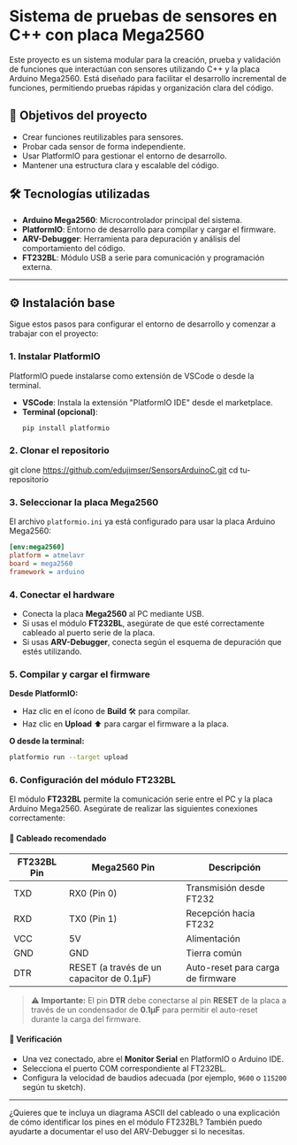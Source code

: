 # Sistema de pruebas de sensores en C++ con placa Mega2560

Este proyecto es un sistema modular para la creación, prueba y validación de funciones que interactúan con sensores utilizando C++ y la placa Arduino Mega2560. Está diseñado para facilitar el desarrollo incremental de funciones, permitiendo pruebas rápidas y organización clara del código.

## 🚀 Objetivos del proyecto

- Crear funciones reutilizables para sensores.
- Probar cada sensor de forma independiente.
- Usar PlatformIO para gestionar el entorno de desarrollo.
- Mantener una estructura clara y escalable del código.

## 🛠️ Tecnologías utilizadas

- **Arduino Mega2560**: Microcontrolador principal del sistema.
- **PlatformIO**: Entorno de desarrollo para compilar y cargar el firmware.
- **ARV-Debugger**: Herramienta para depuración y análisis del comportamiento del código.
- **FT232BL**: Módulo USB a serie para comunicación y programación externa.




---
## ⚙️ Instalación base
Sigue estos pasos para configurar el entorno de desarrollo y comenzar a trabajar con el proyecto:

### 1. Instalar PlatformIO
PlatformIO puede instalarse como extensión de VSCode o desde la terminal.

- **VSCode**: Instala la extensión "PlatformIO IDE" desde el marketplace.
- **Terminal (opcional)**:
  ```bash
  pip install platformio

### 2. Clonar el repositorio
  git clone https://github.com/edujimser/SensorsArduinoC.git
  cd tu-repositorio
  
### 3. Seleccionar la placa Mega2560
El archivo `platformio.ini` ya está configurado para usar la placa Arduino Mega2560:

```ini
[env:mega2560]
platform = atmelavr
board = mega2560
framework = arduino
```

### 4. Conectar el hardware
- Conecta la placa **Mega2560** al PC mediante USB.
- Si usas el módulo **FT232BL**, asegúrate de que esté correctamente cableado al puerto serie de la placa.
- Si usas **ARV-Debugger**, conecta según el esquema de depuración que estés utilizando.


### 5. Compilar y cargar el firmware
**Desde PlatformIO:**
- Haz clic en el ícono de **Build** 🛠️ para compilar.
- Haz clic en **Upload** ⬆️ para cargar el firmware a la placa.

**O desde la terminal:**
```bash
platformio run --target upload
```
### 6. Configuración del módulo FT232BL

El módulo **FT232BL** permite la comunicación serie entre el PC y la placa Arduino Mega2560. Asegúrate de realizar las siguientes conexiones correctamente:

#### 🔌 Cableado recomendado

| FT232BL Pin | Mega2560 Pin | Descripción             |
|-------------|--------------|--------------------------|
| TXD         | RX0 (Pin 0)  | Transmisión desde FT232 |
| RXD         | TX0 (Pin 1)  | Recepción hacia FT232   |
| VCC         | 5V           | Alimentación            |
| GND         | GND          | Tierra común            |
| DTR         | RESET (a través de un capacitor de 0.1µF) | Auto-reset para carga de firmware |

> ⚠️ **Importante:** El pin **DTR** debe conectarse al pin **RESET** de la placa a través de un condensador de **0.1µF** para permitir el auto-reset durante la carga del firmware.

#### 🧪 Verificación

- Una vez conectado, abre el **Monitor Serial** en PlatformIO o Arduino IDE.
- Selecciona el puerto COM correspondiente al FT232BL.
- Configura la velocidad de baudios adecuada (por ejemplo, `9600` o `115200` según tu sketch).

---

¿Quieres que te incluya un diagrama ASCII del cableado o una explicación de cómo identificar los pines en el módulo FT232BL? También puedo ayudarte a documentar el uso del ARV-Debugger si lo necesitas.
